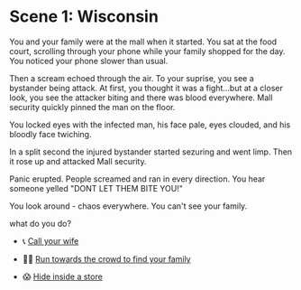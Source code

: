 # Scene 1: Wisconsin 

You and your family were at the mall when it started. You sat at the food court, scrolling through your phone while your family shopped for the day. You noticed your phone slower than usual.

Then a scream echoed through the air.
To your suprise, you see a bystander being attack. At first, you thought it was a fight...but at a closer look, you see the attacker biting and there was blood everywhere. Mall security quickly pinned the man on the floor.

You locked eyes with the infected man, his face pale, eyes clouded, and his bloodly face twiching. 

In a split second the injured bystander started sezuring and went limp. Then it rose up and attacked Mall security.

Panic erupted. People screamed and ran in every direction.
You hear someone yelled "DONT LET THEM BITE YOU!"

You look around - chaos everywhere.
You can't see your family. 

what do you do?

- 📞 [Call your wife](./scene2A.md)

- 🏃‍♂️ [Run towards the crowd to find your family](./scene2B.md)

- 😱 [Hide inside a store](./scene2C.md)




